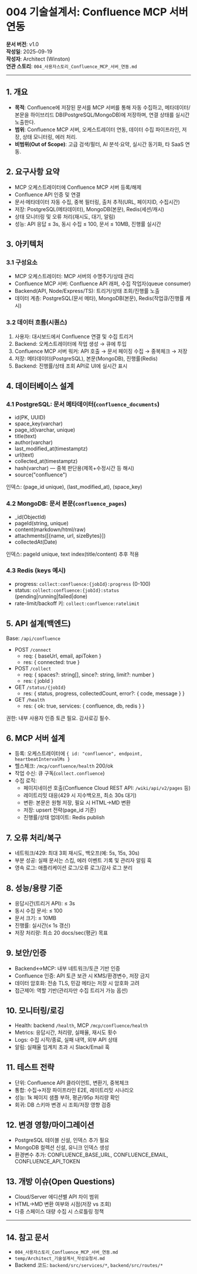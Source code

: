 # 004 기술설계서: Confluence MCP 서버 연동

**문서 버전**: v1.0  
**작성일**: 2025-09-19  
**작성자**: Architect (Winston)  
**연관 스토리**: `004_사용자스토리_Confluence_MCP_서버_연동.md`

---

## 1. 개요

- **목적**: Confluence에 저장된 문서를 MCP 서버를 통해 자동 수집하고, 메타데이터/본문을 하이브리드 DB(PostgreSQL/MongoDB)에 저장하며, 연결 상태를 실시간 노출한다.
- **범위**: Confluence MCP 서버, 오케스트레이터 연동, 데이터 수집 파이프라인, 저장, 상태 모니터링, 에러 처리.
- **비범위(Out of Scope)**: 고급 검색/필터, AI 분석·요약, 실시간 동기화, 타 SaaS 연동.

## 2. 요구사항 요약

- MCP 오케스트레이터에 Confluence MCP 서버 등록/해제
- Confluence API 인증 및 연결
- 문서·메타데이터 자동 수집, 중복 필터링, 출처 추적(URL, 페이지ID, 수집시간)
- 저장: PostgreSQL(메타데이터), MongoDB(본문), Redis(세션/캐시)
- 상태 모니터링 및 오류 처리(재시도, 대기, 알림)
- 성능: API 응답 ≤ 3s, 동시 수집 ≤ 100, 문서 ≤ 10MB, 진행률 실시간

## 3. 아키텍처

### 3.1 구성요소
- MCP 오케스트레이터: MCP 서버의 수명주기/상태 관리
- Confluence MCP 서버: Confluence API 래퍼, 수집 작업자(queue consumer)
- Backend(API, Node/Express/TS): 트리거/상태 조회/진행률 노출
- 데이터 계층: PostgreSQL(문서 메타), MongoDB(본문), Redis(작업큐/진행률 캐시)

### 3.2 데이터 흐름(시퀀스)
1) 사용자: 대시보드에서 Confluence 연결 및 수집 트리거  
2) Backend: 오케스트레이터에 작업 생성 → 큐에 투입  
3) Confluence MCP 서버 워커: API 호출 → 문서 페이징 수집 → 중복체크 → 저장  
4) 저장: 메타데이터(PostgreSQL), 본문(MongoDB), 진행률(Redis)  
5) Backend: 진행률/상태 조회 API로 UI에 실시간 표시

## 4. 데이터베이스 설계

### 4.1 PostgreSQL: 문서 메타데이터(`confluence_documents`)
- id(PK, UUID)
- space_key(varchar)
- page_id(varchar, unique)
- title(text)
- author(varchar)
- last_modified_at(timestamptz)
- url(text)
- collected_at(timestamptz)
- hash(varchar) — 중복 판단용(제목+수정시간 등 해시)
- source("confluence")

인덱스: (page_id unique), (last_modified_at), (space_key)

### 4.2 MongoDB: 문서 본문(`confluence_pages`)
- _id(ObjectId)
- pageId(string, unique)
- content(markdown/html/raw)
- attachments([{name, url, sizeBytes}])
- collectedAt(Date)

인덱스: pageId unique, text index(title/content) 추후 적용

### 4.3 Redis (keys 예시)
- progress: `collect:confluence:{jobId}:progress` (0-100)
- status: `collect:confluence:{jobId}:status` (pending|running|failed|done)
- rate-limit/backoff 키: `collect:confluence:ratelimit`

## 5. API 설계(백엔드)

Base: `/api/confluence`

- POST `/connect`  
  - req: { baseUrl, email, apiToken }  
  - res: { connected: true }
- POST `/collect`  
  - req: { spaces?: string[], since?: string, limit?: number }  
  - res: { jobId }
- GET `/status/{jobId}`  
  - res: { status, progress, collectedCount, error?: { code, message } }
- GET `/health`  
  - res: { ok: true, services: { confluence, db, redis } }

권한: 내부 사용자 인증 토큰 필요. 감사로깅 필수.

## 6. MCP 서버 설계

- 등록: 오케스트레이터에 `{ id: "confluence", endpoint, heartbeatIntervalMs }`
- 헬스체크: `/mcp/confluence/health` 200/ok
- 작업 수신: 큐 구독(`collect.confluence`)
- 수집 로직: 
  - 페이지네이션 호출(Confluence Cloud REST API: `/wiki/api/v2/pages` 등)
  - 레이트리밋 대응(429 시 지수백오프, 최소 30s 대기)
  - 변환: 본문은 원형 저장, 필요 시 HTML→MD 변환
  - 저장: upsert 전략(page_id 기준)
  - 진행률/상태 업데이트: Redis publish

## 7. 오류 처리/복구

- 네트워크/429: 최대 3회 재시도, 백오프(예: 5s, 15s, 30s)
- 부분 성공: 실패 문서는 스킵, 에러 이벤트 기록 및 관리자 알림 훅
- 영속 로그: 애플리케이션 로그/오류 로그/감사 로그 분리

## 8. 성능/용량 기준

- 응답시간(트리거 API): ≤ 3s  
- 동시 수집 문서: ≤ 100  
- 문서 크기: ≤ 10MB  
- 진행률: 실시간(≤ 1s 갱신)  
- 저장 처리량: 최소 20 docs/sec(평균) 목표

## 9. 보안/인증

- Backend↔MCP: 내부 네트워크/토큰 기반 인증
- Confluence 인증: API 토큰 보관 시 KMS/환경변수, 저장 금지
- 데이터 암호화: 전송 TLS, 민감 메타는 저장 시 암호화 고려
- 접근제어: 역할 기반(관리자만 수집 트리거 가능 옵션)

## 10. 모니터링/로깅

- Health: backend `/health`, MCP `/mcp/confluence/health`
- Metrics: 응답시간, 처리량, 실패율, 재시도 횟수
- Logs: 수집 시작/종료, 실패 내역, 외부 API 상태
- 알림: 실패율 임계치 초과 시 Slack/Email 훅

## 11. 테스트 전략

- 단위: Confluence API 클라이언트, 변환기, 중복체크
- 통합: 수집→저장 파이프라인 E2E, 레이트리밋 시나리오
- 성능: 1k 페이지 샘플 부하, 평균/95p 처리량 확인
- 회귀: DB 스키마 변경 시 조회/저장 영향 검증

## 12. 변경 영향/마이그레이션

- PostgreSQL 테이블 신설, 인덱스 추가 필요
- MongoDB 컬렉션 신설, 유니크 인덱스 생성
- 환경변수 추가: CONFLUENCE_BASE_URL, CONFLUENCE_EMAIL, CONFLUENCE_API_TOKEN

## 13. 개방 이슈(Open Questions)

- Cloud/Server 에디션별 API 차이 범위
- HTML→MD 변환 여부와 시점(저장 vs 조회)
- 다중 스페이스 대량 수집 시 스로틀링 정책

---

## 14. 참고 문서

- `004_사용자스토리_Confluence_MCP_서버_연동.md`
- `temp/Architect_기술설계서_작성요청서.md`
- Backend 코드: `backend/src/services/*`, `backend/src/routes/*`


